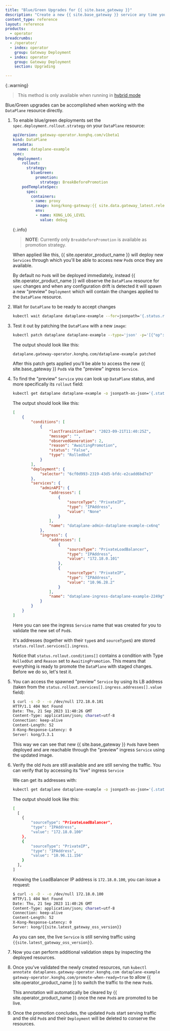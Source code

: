 ```yaml
---
title: "Blue/Green Upgrades for {{ site.base_gateway }}"
description: "Create a new {{ site.base_gateway }} service any time your deployment changes, then promote it to be live after testing"
content_type: reference
layout: reference
products:
  - operator
breadcrumbs:
  - /operator/
  - index: operator
    group: Gateway Deployment
  - index: operator
    group: Gateway Deployment
    section: Upgrading

---
```


{:.warning}
> This method is only available when running in [hybrid mode](/operator/dataplanes/get-started/hybrid/install/)

Blue/Green upgrades can be accomplished when working with the `DataPlane` resource directly.

1. To enable blue/green deployments set the `spec.deployment.rollout.strategy` on your `DataPlane` resource:

    ```yaml
    apiVersion: gateway-operator.konghq.com/v1beta1
    kind: DataPlane
    metadata:
      name: dataplane-example
    spec:
      deployment:
        rollout:
          strategy:
            blueGreen:
              promotion:
                strategy: BreakBeforePromotion
        podTemplateSpec:
          spec:
            containers:
            - name: proxy
              image: kong/kong-gateway:{{ site.data.gateway_latest.release }}
              env:
              - name: KONG_LOG_LEVEL
                value: debug
    ```

    {:.info}
    > **NOTE**: Currently only `BreakBeforePromotion` is available as promotion strategy.

    When applied like this, {{ site.operator_product_name }} will deploy new `Services` through which you'll be able to access new `Pod`s once they are available.

    By default no `Pod`s will be deployed immediately, instead {{ site.operator_product_name }} will observe the `DataPlane` resource for `spec` changes and when any configuration drift is detected it will spawn a new "preview" `Deployment` which will contain the changes applied to the `DataPlane` resource.

1. Wait for `DataPlane` to be ready to accept changes

    ```bash
    kubectl wait dataplane dataplane-example --for=jsonpath='{.status.rollout.conditions[*].reason}'=AwaitingPromotion
    ```

1. Test it out by patching the `DataPlane` with a new `image`:

    ```bash
    kubectl patch dataplane dataplane-example --type='json' -p='[{"op": "replace", "path": "/spec/deployment/podTemplateSpec/spec/containers/0/image", "value":"kong:3.3.1"}]'
    ```

    The output should look like this:

    ```bash
    dataplane.gateway-operator.konghq.com/dataplane-example patched
    ```

    After this patch gets applied you'll be able to access the new {{ site.base_gateway }} `Pod`s via the "preview" ingress `Service`.

1. To find the "preview" `Service` you can look up `DataPlane` status, and more specifically its `rollout` field:

    ```bash
    kubectl get dataplane dataplane-example -o jsonpath-as-json='{.status.rollout}'
    ```

    The output should look like this:

    ```json
    [
        {
            "conditions": [
                {
                    "lastTransitionTime": "2023-09-21T11:40:25Z",
                    "message": "",
                    "observedGeneration": 2,
                    "reason": "AwaitingPromotion",
                    "status": "False",
                    "type": "RolledOut"
                }
            ],
            "deployment": {
                "selector": "6cf0d993-2319-43d5-bfdc-e2cadd6bd7e3"
            },
            "services": {
                "adminAPI": {
                    "addresses": [
                        {
                            "sourceType": "PrivateIP",
                            "type": "IPAddress",
                            "value": "None"
                        }
                    ],
                    "name": "dataplane-admin-dataplane-example-cx6nq"
                },
                "ingress": {
                    "addresses": [
                        {
                            "sourceType": "PrivateLoadBalancer",
                            "type": "IPAddress",
                            "value": "172.18.0.101"
                        },
                        {
                            "sourceType": "PrivateIP",
                            "type": "IPAddress",
                            "value": "10.96.28.2"
                        }
                    ],
                    "name": "dataplane-ingress-dataplane-example-2249g"
                }
            }
        }
    ]
    ```

    Here you can see the ingress `Service` name that was created for you to validate the new set of `Pod`s.
    
    It's addresses (together with their `type`s and `sourceType`s) are stored `status.rollout.services[].ingress`.

    Notice that `status.rollout.conditions[]` contains a condition with Type `RolledOut` and `Reason` set to `AwaitingPromotion`.
    This means that everything is ready to promote the `DataPlane` with staged changes.
    Before we do so, let's test it.

1. You can access the spawned "preview" `Service` by using its LB address (taken from the `status.rollout.services[].ingress.addresses[].value` field):

    ```bash
    $ curl -s -D - -o /dev/null 172.18.0.101
    HTTP/1.1 404 Not Found
    Date: Thu, 21 Sep 2023 11:40:26 GMT
    Content-Type: application/json; charset=utf-8
    Connection: keep-alive
    Content-Length: 52
    X-Kong-Response-Latency: 0
    Server: kong/3.3.1
    ```

    This way we can see that new {{ site.base_gateway }} `Pod`s have been deployed and are reachable through the "preview" ingress `Service` using the updated image.

1. Verify the old `Pod`s are still available and are still serving the traffic. You can verify that by accessing its "live" ingress `Service`

    We can get its addresses with:

    ```bash
    kubectl get dataplane dataplane-example -o jsonpath-as-json='{.status.addresses}'
    ```

    The output should look like this:

    ```bash
    [
      [
        {
            "sourceType": "PrivateLoadBalancer",
            "type": "IPAddress",
            "value": "172.18.0.100"
        },
        {
            "sourceType": "PrivateIP",
            "type": "IPAddress",
            "value": "10.96.11.156"
        }
      ],
    ]
    ```

    Knowing the LoadBalancer IP address is `172.18.0.100`, you can issue a request:

    ```bash
    $ curl -s -D - -o /dev/null 172.18.0.100
    HTTP/1.1 404 Not Found
    Date: Thu, 21 Sep 2023 11:40:26 GMT
    Content-Type: application/json; charset=utf-8
    Connection: keep-alive
    Content-Length: 52
    X-Kong-Response-Latency: 0
    Server: kong/{{site.latest_gateway_oss_version}}
    ```

    As you can see, the live `Service` is still serving traffic using `{{site.latest_gateway_oss_version}}`.

1. Now you can perform additional validation steps by inspecting the deployed resources.

1. Once you've validated the newly created resources, run `kubectl annotate dataplanes.gateway-operator.konghq.com dataplane-example gateway-operator.konghq.com/promote-when-ready=true` to allow {{ site.operator_product_name }} to switch the traffic to the new `Pod`s.

   This annotation will automatically be cleared by {{ site.operator_product_name }} once the new `Pod`s are promoted to be live.

1. Once the promotion concludes, the updated `Pod`s start serving traffic and the old `Pod`s and their `Deployment` will be deleted to conserve the resources.
